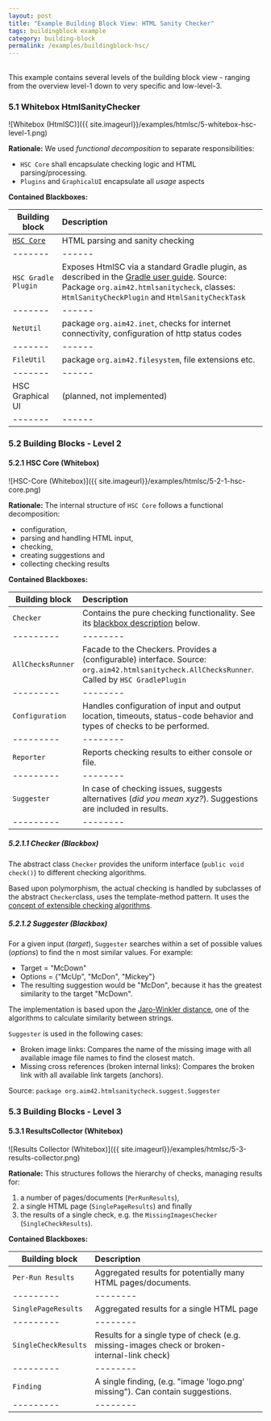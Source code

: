 ```yaml
---
layout: post
title: "Example Building Block View: HTML Sanity Checker"
tags: buildingblock example 
category: building-block
permalink: /examples/buildingblock-hsc/
---
```



<div class="arc42-example">
<br>
This example contains several levels of the building block view - ranging from the overview level-1 down to very specific and low-level-3.
</div>


### 5.1 Whitebox HtmlSanityChecker

![Whitebox (HtmlSC)]({{ site.imageurl}}/examples/htmlsc/5-whitebox-hsc-level-1.png)


**Rationale:** We used _functional decomposition_ to separate responsibilities:

* `HSC Core` shall encapsulate checking logic and HTML parsing/processing.
* `Plugins` and `GraphicalUI` encapsulate all _usage_ aspects


**Contained Blackboxes:**


|Building block | Description    |
|-------|:------|
| [`HSC Core`](#521-hsc-core-whitebox)   |HTML parsing and sanity checking |
|-------|------|
| `HSC Gradle Plugin` |Exposes HtmlSC via a standard Gradle plugin, as described in the [Gradle user guide](https://docs.gradle.org/current/userguide/userguide.html). Source: Package `org.aim42.htmlsanitycheck`, classes: `HtmlSanityCheckPlugin` and `HtmlSanityCheckTask`
|-------|------|
| `NetUtil`    |package `org.aim42.inet`, checks for internet connectivity, configuration of http status codes     |
|-------|------|
| `FileUtil`  |package `org.aim42.filesystem`, file extensions etc. |
|-------|------|
| HSC Graphical UI   |(planned, not implemented)                      |
|-------|------|


### 5.2 Building Blocks - Level 2



#### 5.2.1 HSC Core (Whitebox)


![HSC-Core (Whitebox)]({{ site.imageurl}}/examples/htmlsc/5-2-1-hsc-core.png)


**Rationale:**
The internal structure of `HSC Core` follows a functional decomposition:
  * configuration,
  * parsing and handling HTML input,
  * checking,
  * creating suggestions and
  * collecting checking results


**Contained Blackboxes:**


|Building block  |Description                                           |
|---------|:--------|
|`Checker`        |Contains the pure checking functionality.  See its [blackbox description](#checker-blackbox) below.  |
|---------|--------|
|`AllChecksRunner`  |Facade to the Checkers. Provides a (configurable) interface. Source: `org.aim42.htmlsanitycheck.AllChecksRunner`. Called by `HSC GradlePlugin` |
|---------|--------|
|`Configuration`| Handles configuration of input and output location, timeouts, status-code behavior and types of checks to be performed.  |
|---------|--------|
|`Reporter`       |Reports checking results to either console or file.   |
|---------|--------|
|`Suggester`      |In case of checking issues, suggests alternatives (_did you mean xyz?_). Suggestions are included in  results.   |       
|---------|--------|



##### 5.2.1.1 Checker (Blackbox)

The abstract class `Checker` provides the uniform interface (`public void check()`) to different checking algorithms.

Based upon polymorphism, the actual checking is handled by subclasses of the abstract `Checker`class, uses the template-method pattern. It uses the
[concept of extensible checking algorithms](#section-ii-8-checking-algorithm).

##### 5.2.1.2 Suggester (Blackbox)
For a given input (_target_), `Suggester` searches within a set of possible values (_options_) to find the n most similar values. For example:

*	Target = "McDown"
*	Options = {"McUp", "McDon", "Mickey"}
* The resulting suggestion would be "McDon", because it has the greatest similarity to the target "McDown".

The implementation is based upon the <a target="_blank" rel="noopener noreferrer nofollow" href="https://en.wikipedia.org/wiki/Jaro%E2%80%93Winkler_distance">Jaro-Winkler distance</a>, one of the algorithms to calculate similarity between strings.


`Suggester` is used in the following cases:

* Broken image links: Compares the name of the missing image with all available image file names to find the closest match.
* Missing cross references (broken internal links): Compares the broken link with all available link targets (anchors).

Source: `package org.aim42.htmlsanitycheck.suggest.Suggester`


### 5.3 Building Blocks - Level 3

#### 5.3.1 ResultsCollector (Whitebox)


![Results Collector (Whitebox)]({{ site.imageurl}}/examples/htmlsc/5-3-results-collector.png)

**Rationale:** This structures follows the hierarchy of checks, managing results for:

1. a number of pages/documents (`PerRunResults`),
2. a single HTML page (`SinglePageResults`) and finally
3. the results of a single check, e.g. the `MissingImagesChecker` (`SingleCheckResults`).


**Contained Blackboxes:**


|Building block   |Description                                           |
|---------|:--------|
|`Per-Run Results`|Aggregated results for potentially many HTML pages/documents.    |
|---------|--------|
|`SinglePageResults`|Aggregated results for a single HTML page|
|---------|--------|
|`SingleCheckResults`|Results for a single type of check (e.g. missing-images check or broken-internal-link check) |
|---------|--------|
|`Finding`        |A single finding, (e.g. "image 'logo.png' missing"). Can contain suggestions. |
|---------|--------|
